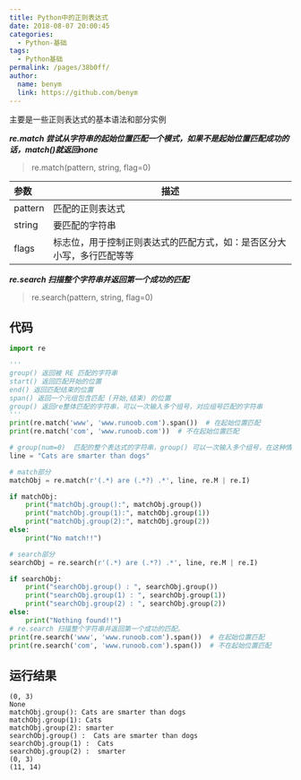 ```yaml
---
title: Python中的正则表达式
date: 2018-08-07 20:00:45
categories: 
  - Python-基础
tags: 
  - Python基础
permalink: /pages/38b0ff/
author: 
  name: benym
  link: https://github.com/benym
---
```


主要是一些正则表达式的基本语法和部分实例

***re.match 尝试从字符串的起始位置匹配一个模式，如果不是起始位置匹配成功的话，match()就返回none***

> re.match(pattern,  string,  flag=0)

| 参数    | 描述                                                         |
| :------ | ------------------------------------------------------------ |
| pattern | 匹配的正则表达式                                             |
| string  | 要匹配的字符串                                               |
| flags   | 标志位，用于控制正则表达式的匹配方式，如：是否区分大小写，多行匹配等等 |

***re.search 扫描整个字符串并返回第一个成功的匹配***

> re.search(pattern,  string,  flag=0)

<!--more-->

## 代码

```python
import re

'''
group() 返回被 RE 匹配的字符串
start() 返回匹配开始的位置
end() 返回匹配结束的位置
span() 返回一个元组包含匹配 (开始,结束) 的位置
group() 返回re整体匹配的字符串，可以一次输入多个组号，对应组号匹配的字符串
'''
print(re.match('www', 'www.runoob.com').span())  # 在起始位置匹配
print(re.match('com', 'www.runoob.com'))  # 不在起始位置匹配

# group(num=0)  匹配的整个表达式的字符串，group() 可以一次输入多个组号，在这种情况下它将返回一个包含那些组所对应值的元组。
line = "Cats are smarter than dogs"

# match部分
matchObj = re.match(r'(.*) are (.*?) .*', line, re.M | re.I)

if matchObj:
    print("matchObj.group():", matchObj.group())
    print("matchObj.group(1):", matchObj.group(1))
    print("matchObj.group(2):", matchObj.group(2))
else:
    print("No match!!")

# search部分
searchObj = re.search(r'(.*) are (.*?) .*', line, re.M | re.I)

if searchObj:
    print("searchObj.group() : ", searchObj.group())
    print("searchObj.group(1) : ", searchObj.group(1))
    print("searchObj.group(2) : ", searchObj.group(2))
else:
    print("Nothing found!!")
# re.search 扫描整个字符串并返回第一个成功的匹配。
print(re.search('www', 'www.runoob.com').span())  # 在起始位置匹配
print(re.search('com', 'www.runoob.com').span())  # 不在起始位置匹配
```

## 运行结果

```
(0, 3)
None
matchObj.group(): Cats are smarter than dogs
matchObj.group(1): Cats
matchObj.group(2): smarter
searchObj.group() :  Cats are smarter than dogs
searchObj.group(1) :  Cats
searchObj.group(2) :  smarter
(0, 3)
(11, 14)
```



